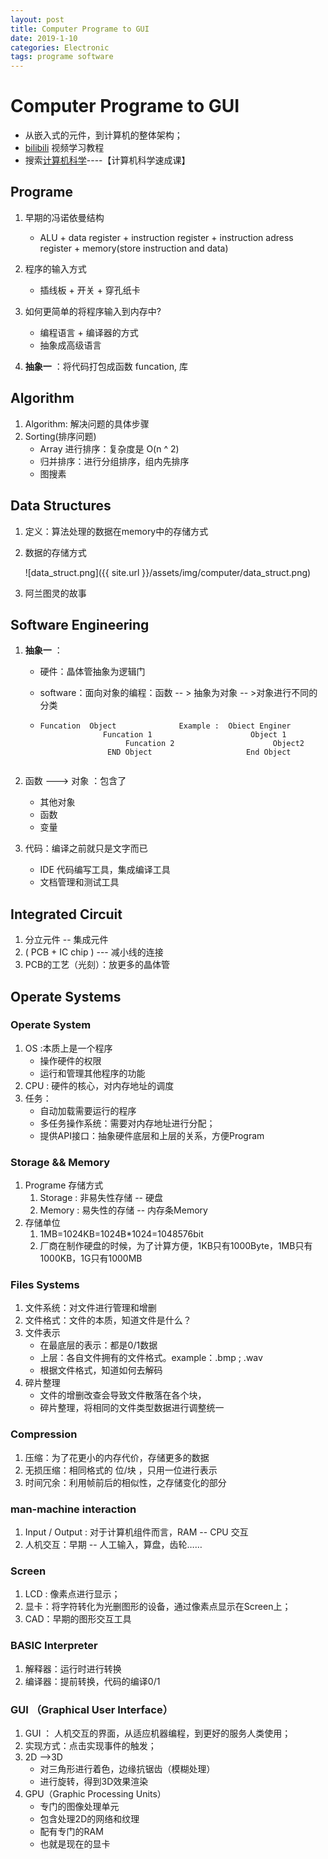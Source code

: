 ```yaml
---
layout: post
title: Computer Programe to GUI
date: 2019-1-10
categories: Electronic
tags: programe software
---
```


# Computer Programe to GUI

+ 从嵌入式的元件，到计算机的整体架构；
+ [bilibili](https://www.bilibili.com/)  视频学习教程
+ 搜索[计算机科学](https://search.bilibili.com/all?keyword=%E8%AE%A1%E7%AE%97%E6%9C%BA%E7%A7%91%E5%AD%A6&from_source=banner_search)----【计算机科学速成课】

## Programe

1. 早期的冯诺依曼结构

   + ALU + data register + instruction register + instruction adress register  + memory(store instruction and data)
2. 程序的输入方式

   + 插线板 + 开关 + 穿孔纸卡
3. 如何更简单的将程序输入到内存中?

   + 编程语言 + 编译器的方式
   + 抽象成高级语言
4. **抽象一** ：将代码打包成函数 funcation, 库

## Algorithm

1. Algorithm: 解决问题的具体步骤
2. Sorting(排序问题)
   + Array 进行排序：复杂度是 O(n ^ 2)
   + 归并排序：进行分组排序，组内先排序
   + 图搜素

## Data Structures

1. 定义：算法处理的数据在memory中的存储方式

2. 数据的存储方式

   ![data_struct.png]({{ site.url }}/assets/img/computer/data_struct.png)

3. 阿兰图灵的故事

## Software Engineering

1. **抽象一** ： 

   + 硬件：晶体管抽象为逻辑门

   + software：面向对象的编程：函数 -- > 抽象为对象 -- >对象进行不同的分类  

   + ```
     Funcation	Object 				Example :  Obiect Enginer
     			   Funcation 1						Object 1
                    	Funcation 2						 Object2
                	END Object					   End Object
                	
     ```

2. 函数 --->  对象 ：包含了

   + 其他对象
   + 函数
   + 变量

3. 代码：编译之前就只是文字而已

   + IDE  代码编写工具，集成编译工具
   + 文档管理和测试工具

## Integrated Circuit

1. 分立元件 -- 集成元件
2. ( PCB + IC chip )  ---  减小线的连接
3. PCB的工艺（光刻）：放更多的晶体管

## Operate Systems

### Operate System

1. OS :本质上是一个程序
   + 操作硬件的权限
   + 运行和管理其他程序的功能
2. CPU : 硬件的核心，对内存地址的调度
3. 任务：
   + 自动加载需要运行的程序
   + 多任务操作系统：需要对内存地址进行分配；
   + 提供API接口：抽象硬件底层和上层的关系，方便Program

### Storage  &&  Memory

1. Programe 存储方式
   1. Storage : 非易失性存储 -- 硬盘
   2. Memory : 易失性的存储 -- 内存条Memory
2. 存储单位
   1. 1MB=1024KB=1024B*1024=1048576bit
   2. 厂商在制作硬盘的时候，为了计算方便，1KB只有1000Byte，1MB只有1000KB，1G只有1000MB

### Files Systems

1. 文件系统：对文件进行管理和增删
2. 文件格式：文件的本质，知道文件是什么？
3. 文件表示
   + 在最底层的表示：都是0/1数据
   + 上层：各自文件拥有的文件格式。example：.bmp ; .wav
   + 根据文件格式，知道如何去解码
4. 碎片整理
   + 文件的增删改查会导致文件散落在各个块，
   + 碎片整理，将相同的文件类型数据进行调整统一

### Compression

1. 压缩：为了花更小的内存代价，存储更多的数据
2. 无损压缩：相同格式的 位/块 ，只用一位进行表示
3. 时间冗余：利用帧前后的相似性，之存储变化的部分

###  man-machine interaction

1. Input / Output : 对于计算机组件而言，RAM -- CPU 交互
2. 人机交互：早期 -- 人工输入，算盘，齿轮……

### Screen

1. LCD : 像素点进行显示；
2. 显卡：将字符转化为光删图形的设备，通过像素点显示在Screen上；
3. CAD：早期的图形交互工具

### BASIC Interpreter

1. 解释器：运行时进行转换
2. 编译器：提前转换，代码的编译0/1

### GUI （Graphical User Interface）

1. GUI ： 人机交互的界面，从适应机器编程，到更好的服务人类使用；
2. 实现方式：点击实现事件的触发；
3. 2D -->3D 
   + 对三角形进行着色，边缘抗锯齿（模糊处理）
   + 进行旋转，得到3D效果渲染
4. GPU（Graphic Processing Units）
   + 专门的图像处理单元
   + 包含处理2D的网络和纹理
   + 配有专门的RAM
   + 也就是现在的显卡